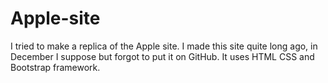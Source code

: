 # Apple-site
I tried to make a replica of the Apple site.
I made this site quite long ago, in December I suppose but forgot to put it on GitHub. It uses HTML CSS and Bootstrap framework.
